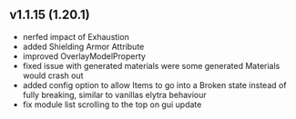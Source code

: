 ## v1.1.15 (1.20.1)
- nerfed impact of Exhaustion
- added Shielding Armor Attribute
- improved OverlayModelProperty
- fixed issue with generated materials were some generated Materials would crash out
- added config option to allow Items to go into a Broken state instead of fully breaking, similar to vanillas elytra behaviour
- fix module list scrolling to the top on gui update